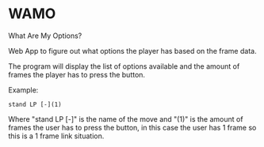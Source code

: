 # WAMO
What Are My Options?

Web App to figure out what options the player has based on the frame data.

The program will display the list of options available and the amount of frames the player has to press the button. 

Example: 
```
stand LP [-](1)
```

Where "stand LP [-]" is the name of the move and "(1)" is the amount of frames the user has to press the button, in this case the user has 1 frame so this is a 1 frame link situation.
